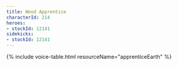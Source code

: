 ```yaml
---
title: Wood Apprentice
characterId: 214
heroes:
- stockId: 12141
sidekicks:
- stockId: 12141
---
```


{% include voice-table.html resourceName="apprenticeEarth"
%}
